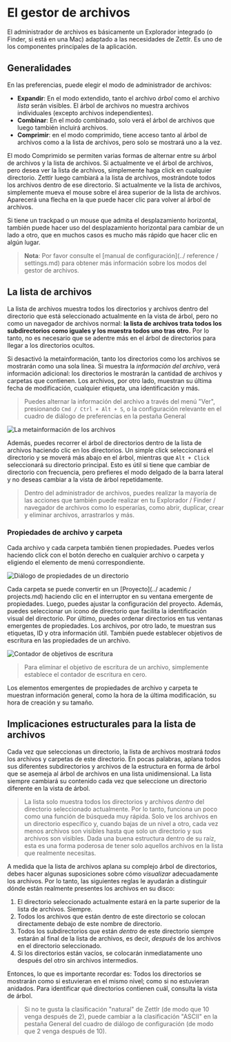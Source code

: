 # El gestor de archivos

El administrador de archivos es básicamente un Explorador integrado (o Finder, si está en una Mac) adaptado a las necesidades de Zettlr. Es uno de los componentes principales de la aplicación.

## Generalidades

En las preferencias, puede elegir el modo de administrador de archivos:

* **Expandir**: En el modo extendido, tanto el archivo _árbol_ como el archivo _lista_ serán visibles. El árbol de archivos no muestra archivos individuales (excepto archivos independientes).
* **Combinar**: En el modo combinado, solo verá el árbol de archivos que luego también incluirá archivos.
* **Comprimir**: en el modo comprimido, tiene acceso tanto al árbol de archivos como a la lista de archivos, pero solo se mostrará uno a la vez.

El modo Comprimido se permiten varias formas de alternar entre su árbol de archivos y la lista de archivos. Si actualmente ve el árbol de archivos, pero desea ver la lista de archivos, simplemente haga click en cualquier directorio. Zettlr luego cambiará a la lista de archivos, mostrándote todos los archivos dentro de ese directorio. Si actualmente ve la lista de archivos, simplemente mueva el mouse sobre el área superior de la lista de archivos. Aparecerá una flecha en la que puede hacer clic para volver al árbol de archivos.

Si tiene un trackpad o un mouse que admita el desplazamiento horizontal, también puede hacer uso del desplazamiento horizontal para cambiar de un lado a otro, que en muchos casos es mucho más rápido que hacer clic en algún lugar.

> **Nota**:  Por favor consulte el [manual de configuración](../ reference / settings.md) para obtener más información sobre los modos del gestor de archivos. 

## La lista de archivos

La lista de archivos muestra todos los directorios y archivos dentro del directorio que está seleccionado actualmente en la vista de árbol, pero no como un navegador de archivos normal: **la lista de archivos trata todos los subdirectorios como iguales y los muestra todos uno tras otro.** Por lo tanto, no es necesario que se adentre más en el árbol de directorios para llegar a los directorios ocultos.

Si desactivó la metainformación, tanto los directorios como los archivos se mostrarán como una sola línea. Si muestra la *información del archivo*, verá información adicional: los directorios le mostrarán la cantidad de archivos y carpetas que contienen. Los archivos, por otro lado, muestran su última fecha de modificación, cualquier etiqueta, una identificación y más.


> Puedes alternar la información del archivo a través del menú "Ver", presionando `Cmd / Ctrl + Alt + S`, o la configuración relevante en el cuadro de diálogo de preferencias en la pestaña General

![La metainformación de los archivos](../img/file_meta.png)

Además, puedes recorrer el árbol de directorios dentro de la lista de archivos haciendo clic en los directorios. Un simple click seleccionará el directorio y se moverá más abajo en el árbol, mientras que `Alt + Click` seleccionará su directorio principal. Esto es útil si tiene que cambiar de directorio con frecuencia, pero prefieres el modo delgado de la barra lateral y no deseas cambiar a la vista de árbol repetidamente.

> Dentro del administrador de archivos, puedes realizar la mayoría de las acciones que también puede realizar en tu Explorador / Finder / navegador de archivos como lo esperarías, como abrir, duplicar, crear y eliminar archivos, arrastrarlos y más.

### Propiedades de archivo y carpeta

Cada archivo y cada carpeta también tienen propiedades. Puedes verlos haciendo click con el botón derecho en cualquier archivo o carpeta y eligiendo el elemento de menú correspondiente.


![Diálogo de propiedades de un directorio](../img/directory_properties.png)

Cada carpeta se puede convertir en un [Proyecto](../ academic / projects.md) haciendo clic en el interruptor en su ventana emergente de propiedades. Luego, puedes ajustar la configuración del proyecto. Además, puedes seleccionar un icono de directorio que facilita la identificación visual del directorio. Por último, puedes ordenar directorios en tus ventanas emergentes de propiedades. Los archivos, por otro lado, te muestran sus etiquetas, ID y otra información útil. También puede establecer objetivos de escritura en las propiedades de un archivo.


![Contador de objetivos de escritura](../img/writing_targets.png)

> Para eliminar el objetivo de escritura de un archivo, simplemente establece el contador de escritura en cero.

Los elementos emergentes de propiedades de archivo y carpeta te muestran información general, como la hora de la última modificación, su hora de creación y su tamaño.

## Implicaciones estructurales para la lista de archivos

Cada vez que seleccionas un directorio, la lista de archivos mostrará _todos_ los archivos y carpetas de este directorio. En pocas palabras, aplana todos sus diferentes subdirectorios y archivos de la estructura en forma de árbol que se asemeja al árbol de archivos en una lista unidimensional. La lista siempre cambiará su contenido cada vez que seleccione un directorio diferente en la vista de árbol.

> La lista solo muestra todos los directorios y archivos _dentro_ del directorio seleccionado actualmente. Por lo tanto, funciona un poco como una función de búsqueda muy rápida. Solo ve los archivos en un directorio específico y, cuando bajas de un nivel a otro, cada vez menos archivos son visibles hasta que solo un directorio y sus archivos son visibles. Dada una buena estructura dentro de su raíz, esta es una forma poderosa de tener solo aquellos archivos en la lista que realmente necesitas.

A medida que la lista de archivos aplana su complejo árbol de directorios, debes hacer algunas suposiciones sobre cómo _visualizar_ adecuadamente los archivos. Por lo tanto, las siguientes reglas le ayudarán a distinguir dónde están realmente presentes los archivos en su disco:

1. El directorio seleccionado actualmente estará en la parte superior de la lista de archivos. Siempre.
2. Todos los archivos que están dentro de este directorio se colocan directamente debajo de este nombre de directorio.
3. Todos los subdirectorios que están _dentro_ de este directorio siempre estarán al final de la lista de archivos, es decir, _después_ de los archivos en el directorio seleccionado.
4. Si los directorios están vacíos, se colocarán inmediatamente uno después del otro sin archivos intermedios.

Entonces, lo que es importante recordar es: Todos los directorios se mostrarán como si estuvieran en el mismo nivel; como si no estuvieran anidados. Para identificar qué directorios contienen cuál, consulta la vista de árbol.

> Si no te gusta la clasificación "natural" de Zettlr (de modo que 10 venga después de 2), puede cambiar a la clasificación "ASCII" en la pestaña General del cuadro de diálogo de configuración (de modo que 2 venga después de 10).
